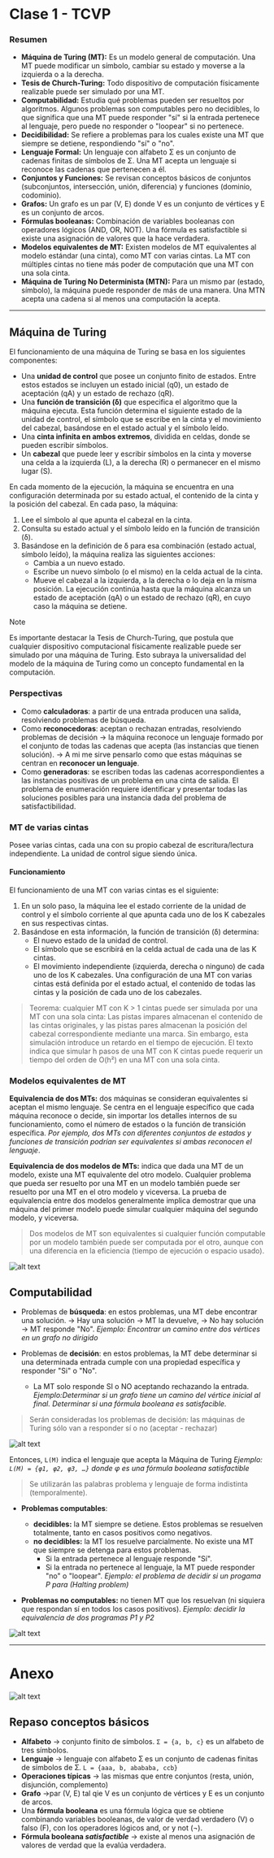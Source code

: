 # Clase 1 - TCVP 

### Resumen

*   **Máquina de Turing (MT):** Es un modelo general de computación. Una MT puede modificar un símbolo, cambiar su estado y moverse a la izquierda o a la derecha.
*   **Tesis de Church-Turing:** Todo dispositivo de computación físicamente realizable puede ser simulado por una MT.
*   **Computabilidad:** Estudia qué problemas pueden ser resueltos por algoritmos. Algunos problemas son computables pero no decidibles, lo que significa que una MT puede responder "sí" si la entrada pertenece al lenguaje, pero puede no responder o "loopear" si no pertenece.
*   **Decidibilidad:**  Se refiere a problemas para los cuales existe una MT que siempre se detiene, respondiendo "sí" o "no".
*   **Lenguaje Formal:** Un lenguaje con alfabeto Σ es un conjunto de cadenas finitas de símbolos de Σ. Una MT acepta un lenguaje si reconoce las cadenas que pertenecen a él.
*   **Conjuntos y Funciones:** Se revisan conceptos básicos de conjuntos (subconjuntos, intersección, unión, diferencia) y funciones (dominio, codominio).
*   **Grafos:** Un grafo es un par (V, E) donde V es un conjunto de vértices y E es un conjunto de arcos.
*   **Fórmulas booleanas:** Combinación de variables booleanas con operadores lógicos (AND, OR, NOT). Una fórmula es satisfactible si existe una asignación de valores que la hace verdadera.
*   **Modelos equivalentes de MT:**  Existen modelos de MT equivalentes al modelo estándar (una cinta), como MT con varias cintas. La MT con múltiples cintas no tiene más poder de computación que una MT con una sola cinta.
*   **Máquina de Turing No Determinista (MTN):** Para un mismo par (estado, símbolo), la máquina puede responder de más de una manera. Una MTN acepta una cadena si al menos una computación la acepta.

---

## Máquina de Turing

El funcionamiento de una máquina de Turing se basa en los siguientes componentes:
- Una **unidad de control** que posee un conjunto finito de estados. Entre estos estados se incluyen un estado inicial (q0), un estado de aceptación (qA) y un estado de rechazo (qR).
- Una **función de transición (δ)** que especifica el algoritmo que la máquina ejecuta. Esta función determina el siguiente estado de la unidad de control, el símbolo que se escribe en la cinta y el movimiento del cabezal, basándose en el estado actual y el símbolo leído.
- Una **cinta infinita en ambos extremos**, dividida en celdas, donde se pueden escribir símbolos.
- Un **cabezal** que puede leer y escribir símbolos en la cinta y moverse una celda a la izquierda (L), a la derecha (R) o permanecer en el mismo lugar (S).

En cada momento de la ejecución, la máquina se encuentra en una configuración determinada por su estado actual, el contenido de la cinta y la posición del cabezal.
En cada paso, la máquina:
1. Lee el símbolo al que apunta el cabezal en la cinta.
2. Consulta su estado actual y el símbolo leído en la función de transición (δ).
3. Basándose en la definición de δ para esa combinación (estado actual, símbolo leído), la máquina realiza las siguientes acciones:
    - Cambia a un nuevo estado.
    - Escribe un nuevo símbolo (o el mismo) en la celda actual de la cinta.
    - Mueve el cabezal a la izquierda, a la derecha o lo deja en la misma posición.
La ejecución continúa hasta que la máquina alcanza un estado de aceptación (qA) o un estado de rechazo (qR), en cuyo caso la máquina se detiene.

> [!NOTE]
> Es importante destacar la Tesis de Church-Turing, que postula que cualquier dispositivo computacional físicamente realizable puede ser simulado por una máquina de Turing. Esto subraya la universalidad del modelo de la máquina de Turing como un concepto fundamental en la computación.

### Perspectivas
- Como **calculadoras**: a partir de una entrada producen una salida, resolviendo problemas de búsqueda. 
- Como **reconocedoras**: aceptan o rechazan entradas, resolviendo problemas de decisión ->  la máquina reconoce un lenguaje formado por el conjunto de todas las cadenas que acepta (las instancias que tienen solución).
-> A mi me sirve pensarlo como que estas máquinas se centran en **reconocer un lenguaje**. 
- Como **generadoras**: se escriben todas las cadenas acorrespondientes a las instancias positivas de un problema en una cinta de salida. El problema de enumeración requiere identificar y presentar todas las soluciones posibles para una instancia dada del problema de satisfactibilidad.


### MT de varias cintas
Posee varias cintas, cada una con su propio cabezal de escritura/lectura independiente. La unidad de control sigue siendo única. 

#### Funcionamiento
El funcionamiento de una MT con varias cintas es el siguiente:
1. En un solo paso, la máquina lee el estado corriente de la unidad de control y el símbolo corriente al que apunta cada uno de los K cabezales en sus respectivas cintas.
2. Basándose en esta información, la función de transición (δ) determina:
    - El nuevo estado de la unidad de control.
    - El símbolo que se escribirá en la celda actual de cada una de las K cintas.
    - El movimiento independiente (izquierda, derecha o ninguno) de cada uno de los K cabezales.
Una configuración de una MT con varias cintas está definida por el estado actual, el contenido de todas las cintas y la posición de cada uno de los cabezales.

> Teorema: cualquier MT con K > 1 cintas puede ser simulada por una MT con una sola cinta: Las pistas impares almacenan el contenido de las cintas originales, y las pistas pares almacenan la posición del cabezal correspondiente mediante una marca. Sin embargo, esta simulación introduce un retardo en el tiempo de ejecución. El texto indica que simular h pasos de una MT con K cintas puede requerir un tiempo del orden de O(h²) en una MT con una sola cinta.

### Modelos equivalentes de MT 
**Equivalencia de dos MTs:** dos máquinas se consideran equivalentes si aceptan el mismo lenguaje. Se centra en el lenguaje específico que cada máquina reconoce o decide, sin importar los detalles internos de su funcionamiento, como el número de estados o la función de transición específica.  _Por ejemplo, dos MTs con diferentes conjuntos de estados y funciones de transición podrían ser equivalentes si ambas reconocen el lenguaje_.

**Equivalencia de dos modelos de MTs:** indica que dada una MT de un modelo, existe una MT equivalente del otro modelo. Cualquier problema que pueda ser resuelto por una MT en un modelo también puede ser resuelto por una MT en el otro modelo y viceversa. La prueba de equivalencia entre dos modelos generalmente implica demostrar que una máquina del primer modelo puede simular cualquier máquina del segundo modelo, y viceversa.

> Dos modelos de MT son equivalentes si cualquier función computable por un modelo también puede ser computada por el otro, aunque con una diferencia en la eficiencia (tiempo de ejecución o espacio usado).


![alt text](image-2.png)

## Computabilidad 

- Problemas de **búsqueda**: en estos problemas, una MT debe encontrar una solución. 
    -> Hay una solución -> MT la devuelve,
    -> No hay solución -> MT responde "No".
    _Ejemplo: Encontrar un camino entre dos vértices en un grafo no dirigido_

- Problemas de **decisión**: en estos problemas, la MT debe determinar si una determinada entrada cumple con una propiedad específica y responder "Si" o "No". 
    - La MT solo responde SI o NO aceptando rechazando la entrada. 
    _Ejemplo:Determinar si un grafo tiene un camino del vértice inicial al final. Determinar si una fórmula booleana es satisfacible._

> Serán consideradas los problemas de decisión: las máquinas de Turing sólo van a responder sí o no (aceptar - rechazar)

![alt text](image.png)

Entonces, `L(M)` indica el lenguaje que acepta la Máquina de Turing 
_Ejemplo: `L(M) = {φ1, φ2, φ3, …}` donde φ es una fórmula booleana satisfactible_

> Se utilizarán las palabras problema y lenguaje de forma indistinta (temporalmente). 

- **Problemas computables**:
    - **decidibles:** la MT siempre se detiene.  Estos problemas se resuelven totalmente, tanto en casos positivos como negativos. 
    - **no decidibles:** la MT los resuelve parcialmente. No existe una MT que siempre se detenga para estos problemas. 
        - Si la entrada pertenece al lenguaje responde "Sí". 
        - Si la entrada no pertenece al lenguaje, la MT puede responder "no" o "loopear".
    _Ejemplo: el problema de decidir si un progama P para (Halting problem)_

- **Problemas no computables:** no tienen MT que los resuelvan (ni siquiera que respondan sí en todos los casos positivos). _Ejemplo: decidir la equivalencia de dos programas P1 y P2_

![alt text](image-1.png)


---

# Anexo

![alt text](image-3.png)

## Repaso conceptos básicos 

- **Alfabeto** -> conjunto finito de símbolos. `Ʃ = {a, b, c}` es un alfabeto de tres símbolos.
- **Lenguaje** -> lenguaje con alfabeto  Ʃ es un conjunto de cadenas finitas de símbolos de  Ʃ. `L = {aaa, b, abababa, ccb}`
- **Operaciones típicas** -> las mismas que entre conjuntos (resta, unión, disjunción, complemento) 
- **Grafo** ->par (V, E) tal qie V es un conjunto de vértices y E es un conjunto de arcos. 
- Una **fórmula booleana** es una fórmula lógica que se obtiene combinando variables booleanas, de valor de verdad verdadero (V) o falso (F), con los operadores lógicos and, or y not (¬).
- **Fórmula booleana _satisfactible_** -> existe al menos una asignación de valores de verdad que la evalúa verdadera. 
